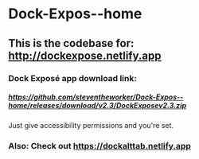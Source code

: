 # Dock-Expos--home

## This is the codebase for: http://dockexpose.netlify.app

### Dock Exposé app download link:

##### https://github.com/steventheworker/Dock-Expos--home/releases/download/v2.3/DockExposev2.3.zip

Just give accessibility permissions and you're set.

### Also: Check out https://dockalttab.netlify.app
